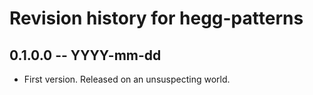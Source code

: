 # Revision history for hegg-patterns

## 0.1.0.0 -- YYYY-mm-dd

* First version. Released on an unsuspecting world.
